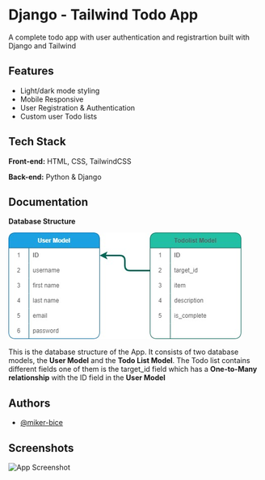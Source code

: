 
# Django - Tailwind Todo App

A complete todo app with user authentication and
registrartion built with Django and Tailwind




## Features

- Light/dark mode styling
- Mobile Responsive
- User Registration & Authentication
- Custom user Todo lists


## Tech Stack

**Front-end:** HTML, CSS, TailwindCSS

**Back-end:** Python & Django


## Documentation

**Database Structure**

![database-structure](https://github.com/miker-bice/django_tailwind_todo/blob/main/readMe/database-structure.jpg)

This is the database structure of the App. It consists of two database models, the <strong>User Model</strong>
and the <strong>Todo List Model</strong>. The Todo list contains different fields one of them is the target_id
field which has a <strong>One-to-Many relationship</strong> with the ID field in the <strong>User Model</strong>

## Authors

- [@miker-bice](https://www.github.com/miker-bice)


## Screenshots

![App Screenshot](https://via.placeholder.com/468x300?text=App+Screenshot+Here)

